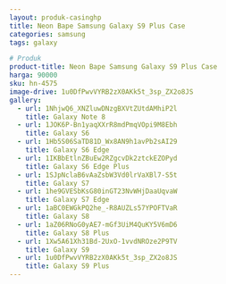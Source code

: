 ```yaml
---
layout: produk-casinghp
title: Neon Bape Samsung Galaxy S9 Plus Case
categories: samsung
tags: galaxy

# Produk
product-title: Neon Bape Samsung Galaxy S9 Plus Case
harga: 90000
sku: hn-4575
image-drive: 1u0DfPwvVYRB2zX0AKk5t_3sp_ZX2o8JS
gallery:
  - url: 1NhjwQ6_XNZluwDNzgBXVtZUtdAMhiP2l
    title: Galaxy Note 8
  - url: 1JOK6P-Bn1yaqXXrR8mdPmqVOpi9M8Ebh
    title: Galaxy S6
  - url: 1Hb5S06SaTD81D_Wx8AN9h1avPb2sAI29
    title: Galaxy S6 Edge
  - url: 1IKBbEtlnZBuEw2RZgcvDk2ztckEZOPyd
    title: Galaxy S6 Edge Plus
  - url: 1SJpNclaB6vAaZsbW3Vd0lrVaXBl7-S5t
    title: Galaxy S7
  - url: 1he9GVESbKsG80inGT23NvWHjDaaUqvaW
    title: Galaxy S7 Edge
  - url: 1aBC0EWGkPQ2he_-R8AUZLs57YPOFTVaR
    title: Galaxy S8
  - url: 1aZ06RNoG0yAE7-mGf3UiM4QuKY5V6mD6
    title: Galaxy S8 Plus
  - url: 1Xw5A61Xh31Bd-2UxO-1vvdNROze2P9TV
    title: Galaxy S9
  - url: 1u0DfPwvVYRB2zX0AKk5t_3sp_ZX2o8JS
    title: Galaxy S9 Plus
---
```

